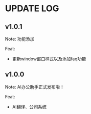 # UPDATE LOG



## v1.0.1

Note: 功能添加

Feat:

- 更新window窗口样式以及添加faq功能


## v1.0.0

Note: AI办公助手正式发布啦！

Feat:

- AI翻译、公司系统

